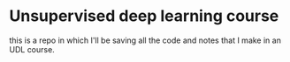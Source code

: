 # Unsupervised deep learning course
this is a repo in which I'll be saving all the code and notes that I make in an UDL course.